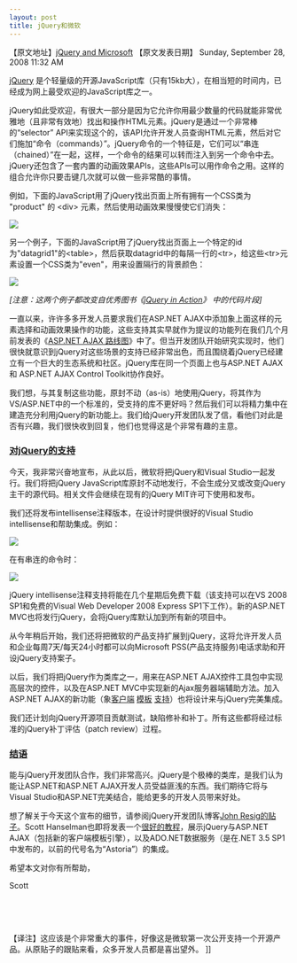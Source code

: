 ```yaml
---
layout: post
title: jQuery和微软 
---
```

【原文地址】[jQuery and Microsoft](http://www.cnblogs.com/leavingme/admin/jQuery%20and%20Microsoft "jQuery和Microsoft ")
【原文发表日期】 Sunday, September 28, 2008 11:32 AM 

[jQuery](http://jquery.com/) 是个轻量级的开源JavaScript库（只有15kb大），在相当短的时间内，已经成为网上最受欢迎的JavaScript库之一。

jQuery如此受欢迎，有很大一部分是因为它允许你用最少数量的代码就能非常优雅地（且非常有效地）找出和操作HTML元素。jQuery是通过一个非常棒的“selector” API来实现这个的，该API允许开发人员查询HTML元素，然后对它们施加“命令（commands）”。jQuery命令的一个特征是，它们可以“串连（chained）”在一起，这样，一个命令的结果可以转而注入到另一个命令中去。jQuery还包含了一套内置的动画效果APIs，这些APIs可以用作命令之用。这样的组合允许你只要击键几次就可以做一些非常酷的事情。

例如，下面的JavaScript用了jQuery找出页面上所有拥有一个CSS类为 "product" 的 &lt;div&gt; 元素，然后使用动画效果慢慢使它们消失： 

![](http://www.scottgu.com/blogposts/jquery/step1.png) 

另一个例子，下面的JavaScript用了jQuery找出页面上一个特定的id为"datagrid1"的&lt;table&gt;，然后获取datagrid中的每隔一行的&lt;tr&gt;，给这些&lt;tr&gt;元素设置一个CSS类为"even"，用来设置隔行的背景颜色：

![](http://www.scottgu.com/blogposts/jquery/step2.png) 

_[注意：这两个例子都改变自优秀图书《[jQuery in Action](http://www.amazon.com/gp/product/1933988355/102-4745100-5076967?ie=UTF8&amp;tag=scoblo04-20&amp;linkCode=xm2&amp;camp=1789&amp;creativeASIN=1933988355)》 中的代码片段]_

一直以来，许许多多开发人员要求我们在ASP.NET AJAX中添加象上面这样的元素选择和动画效果操作的功能，这些支持其实早就作为提议的功能列在我们几个月前发表的《[ASP.NET AJAX 路线图](http://weblogs.asp.net/bleroy/archive/2008/07/02/asp-net-ajax-roadmap-published.aspx)》中了。但当开发团队开始研究实现时，他们很快就意识到jQuery对这些场景的支持已经非常出色，而且围绕着jQuery已经建立有一个巨大的生态系统和社区。jQuery库在同一个页面上也与ASP.NET AJAX和 ASP.NET AJAX Control Toolkit协作良好。

我们想，与其复制这些功能，原封不动（as-is）地使用jQuery，将其作为VS/ASP.NET中的一个标准的，受支持的库不更好吗？然后我们可以将精力集中在建造充分利用jQuery的新功能上。我们给jQuery开发团队发了信，看他们对此是否有兴趣，我们很快收到回复，他们也觉得这是个非常有趣的主意。

### <span style="text-decoration: underline;">对jQuery的支持</span>

今天，我非常兴奋地宣布，从此以后，微软将把jQuery和Visual Studio一起发行。我们将把jQuery JavaScript库原封不动地发行，不会生成分叉或改变jQuery主干的源代码。相关文件会继续在现有的jQuery MIT许可下使用和发布。

我们还将发布intellisense注释版本，在设计时提供很好的Visual Studio intellisense和帮助集成。例如：

![](http://www.scottgu.com/blogposts/jquery/step3.png) 

在有串连的命令时：

![](http://www.scottgu.com/blogposts/jquery/step4.png) 

jQuery intellisense注释支持将能在几个星期后免费下载（该支持可以在VS 2008 SP1和免费的Visual Web Developer 2008 Express SP1下工作）。新的ASP.NET MVC也将发行jQuery，会将jQuery库默认加到所有新的项目中。

从今年稍后开始，我们还将把微软的产品支持扩展到jQuery，这将允许开发人员和企业每周7天/每天24小时都可以向Microsoft PSS(产品支持服务)电话求助和开设jQuery支持案子。 

以后，我们将把jQuery作为类库之一，用来在ASP.NET AJAX控件工具包中实现高层次的控件，以及在ASP.NET MVC中实现新的Ajax服务器端辅助方法。加入ASP.NET AJAX的新功能（象[客户端](http://weblogs.asp.net/bleroy/archive/2008/09/16/javascript-and-client-templates-on-hanselminutes.aspx) [模板](http://weblogs.asp.net/bleroy/archive/2008/07/30/using-client-templates-part-1.aspx) [支持](http://weblogs.asp.net/bleroy/archive/2008/09/02/using-client-templates-part-2-live-bindings.aspx)）也将设计来与jQuery完美集成。

我们还计划向jQuery开源项目贡献测试，缺陷修补和补丁。所有这些都将经过标准的jQuery补丁评估（patch review）过程。 

### <span style="text-decoration: underline;">结语</span>

能与jQuery开发团队合作，我们非常高兴。jQuery是个极棒的类库，是我们认为能让ASP.NET和ASP.NET AJAX开发人员受益匪浅的东西。我们期待它将与Visual Studio和ASP.NET完美结合，能给更多的开发人员带来好处。

想了解关于今天这个宣布的细节，请参阅jQuery开发团队博客[John Resig的贴子](http://jquery.com/blog/2008/09/28/jquery-microsoft-nokia/)。Scott Hanselman也即将发表一个[很好的教程](http://www.hanselman.com/blog/jQuerytoshipwithASPNETMVCandVisualStudio.aspx)，展示jQuery与ASP.NET AJAX（包括新的客户端模板引擎），以及ADO.NET数据服务（是在.NET 3.5 SP1中发布的，以前的代号名为“Astoria”）的集成。 

希望本文对你有所帮助，

Scott

&nbsp;

&nbsp;

【译注】这应该是个非常重大的事件，好像这是微软第一次公开支持一个开源产品。从原贴子的跟贴来看，众多开发人员都是喜出望外。 
]]